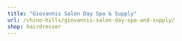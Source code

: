 ```yaml
---
title: "Giovannis Salon Day Spa & Supply"
url: /chino-hills/giovannis-salon-day-spa-and-supply/
shop: hairdresser
---
```

